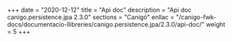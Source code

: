 +++
date        = "2020-12-12"
title       = "Api doc"
description = "Api doc canigo.persistence.jpa 2.3.0"
sections    = "Canigó"
enllac		= "/canigo-fwk-docs/documentacio-llibreries/canigo.persistence.jpa/2.3.0/api-doc/"
weight		= 5
+++
